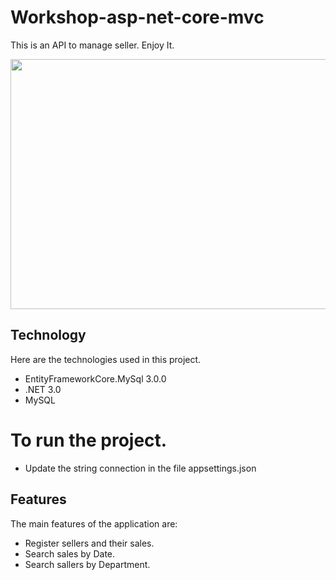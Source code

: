 # Workshop-asp-net-core-mvc

This is an API to manage seller. 
Enjoy It.

<img width= 650 height=400 src="https://github.com/eduardolima002/Workshop-asp-net-core-mvc/blob/main/images/ezgif.com-gif-maker%20(2).gif">

## Technology 

Here are the technologies used in this project.

* EntityFrameworkCore.MySql 3.0.0
* .NET 3.0
* MySQL


  
# To run the project.
- Update the string connection in the file appsettings.json

## Features

The main features of the application are:
 - Register sellers and their sales.
 - Search sales by Date.
 - Search sallers by Department.
